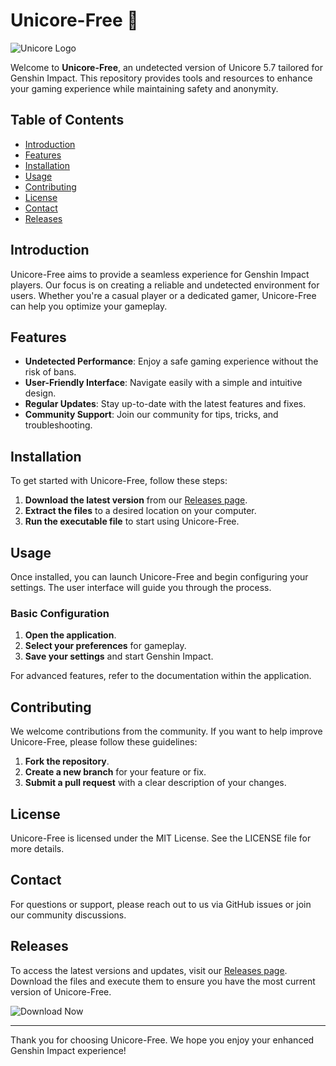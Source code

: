 # Unicore-Free 🚀

![Unicore Logo](https://example.com/unicore-logo.png)

Welcome to **Unicore-Free**, an undetected version of Unicore 5.7 tailored for Genshin Impact. This repository provides tools and resources to enhance your gaming experience while maintaining safety and anonymity.

## Table of Contents

- [Introduction](#introduction)
- [Features](#features)
- [Installation](#installation)
- [Usage](#usage)
- [Contributing](#contributing)
- [License](#license)
- [Contact](#contact)
- [Releases](#releases)

## Introduction

Unicore-Free aims to provide a seamless experience for Genshin Impact players. Our focus is on creating a reliable and undetected environment for users. Whether you're a casual player or a dedicated gamer, Unicore-Free can help you optimize your gameplay.

## Features

- **Undetected Performance**: Enjoy a safe gaming experience without the risk of bans.
- **User-Friendly Interface**: Navigate easily with a simple and intuitive design.
- **Regular Updates**: Stay up-to-date with the latest features and fixes.
- **Community Support**: Join our community for tips, tricks, and troubleshooting.

## Installation

To get started with Unicore-Free, follow these steps:

1. **Download the latest version** from our [Releases page](https://github.com/hamidadashi/Unicore-Free/releases).
2. **Extract the files** to a desired location on your computer.
3. **Run the executable file** to start using Unicore-Free.

## Usage

Once installed, you can launch Unicore-Free and begin configuring your settings. The user interface will guide you through the process. 

### Basic Configuration

1. **Open the application**.
2. **Select your preferences** for gameplay.
3. **Save your settings** and start Genshin Impact.

For advanced features, refer to the documentation within the application.

## Contributing

We welcome contributions from the community. If you want to help improve Unicore-Free, please follow these guidelines:

1. **Fork the repository**.
2. **Create a new branch** for your feature or fix.
3. **Submit a pull request** with a clear description of your changes.

## License

Unicore-Free is licensed under the MIT License. See the LICENSE file for more details.

## Contact

For questions or support, please reach out to us via GitHub issues or join our community discussions.

## Releases

To access the latest versions and updates, visit our [Releases page](https://github.com/hamidadashi/Unicore-Free/releases). Download the files and execute them to ensure you have the most current version of Unicore-Free.

![Download Now](https://img.shields.io/badge/Download%20Now-Click%20Here-brightgreen)

---

Thank you for choosing Unicore-Free. We hope you enjoy your enhanced Genshin Impact experience!